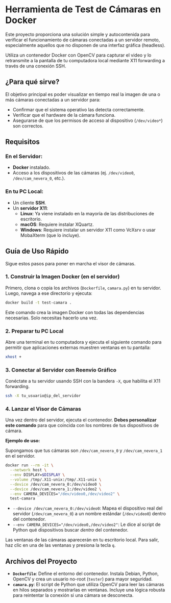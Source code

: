 # Herramienta de Test de Cámaras en Docker

Este proyecto proporciona una solución simple y autocontenida para verificar el funcionamiento de cámaras conectadas a un servidor remoto, especialmente aquellos que no disponen de una interfaz gráfica (headless).

Utiliza un contenedor Docker con OpenCV para capturar el video y lo retransmite a la pantalla de tu computadora local mediante X11 forwarding a través de una conexión SSH.

## ¿Para qué sirve?

El objetivo principal es poder visualizar en tiempo real la imagen de una o más cámaras conectadas a un servidor para:
- Confirmar que el sistema operativo las detecta correctamente.
- Verificar que el hardware de la cámara funciona.
- Asegurarse de que los permisos de acceso al dispositivo (`/dev/video*`) son correctos.

## Requisitos

### En el Servidor:
- **Docker** instalado.
- Acceso a los dispositivos de las cámaras (ej. `/dev/video0`, `/dev/cam_nevera_0`, etc.).

### En tu PC Local:
- Un cliente **SSH**.
- Un **servidor X11**:
    - **Linux**: Ya viene instalado en la mayoría de las distribuciones de escritorio.
    - **macOS**: Requiere instalar XQuartz.
    - **Windows**: Requiere instalar un servidor X11 como VcXsrv o usar MobaXterm (que lo incluye).

## Guía de Uso Rápido

Sigue estos pasos para poner en marcha el visor de cámaras.

### 1. Construir la Imagen Docker (en el servidor)

Primero, clona o copia los archivos (`Dockerfile`, `camara.py`) en tu servidor. Luego, navega a ese directorio y ejecuta:

```bash
docker build -t test-camara .
```

Este comando crea la imagen Docker con todas las dependencias necesarias. Solo necesitas hacerlo una vez.

### 2. Preparar tu PC Local

Abre una terminal en tu computadora y ejecuta el siguiente comando para permitir que aplicaciones externas muestren ventanas en tu pantalla:

```bash
xhost +
```

### 3. Conectar al Servidor con Reenvío Gráfico

Conéctate a tu servidor usando SSH con la bandera `-X`, que habilita el X11 forwarding.

```bash
ssh -X tu_usuario@ip_del_servidor
```

### 4. Lanzar el Visor de Cámaras

Una vez dentro del servidor, ejecuta el contenedor. **Debes personalizar este comando** para que coincida con los nombres de tus dispositivos de cámara.

**Ejemplo de uso:**

Supongamos que tus cámaras son `/dev/cam_nevera_0` y `/dev/cam_nevera_1` en el servidor.

```bash
docker run --rm -it \
  --network host \
  --env DISPLAY=$DISPLAY \
  --volume /tmp/.X11-unix:/tmp/.X11-unix \
  --device /dev/cam_nevera_0:/dev/video0 \
  --device /dev/cam_nevera_1:/dev/video2 \
  --env CAMERA_DEVICES="/dev/video0,/dev/video2" \
  test-camara
```

- `--device /dev/cam_nevera_0:/dev/video0`: Mapea el dispositivo real del servidor (`/dev/cam_nevera_0`) a un nombre estándar (`/dev/video0`) dentro del contenedor.
- `--env CAMERA_DEVICES="/dev/video0,/dev/video2"`: Le dice al script de Python qué dispositivos buscar *dentro* del contenedor.

Las ventanas de las cámaras aparecerán en tu escritorio local. Para salir, haz clic en una de las ventanas y presiona la tecla `q`.

## Archivos del Proyecto

- **`Dockerfile`**: Define el entorno del contenedor. Instala Debian, Python, OpenCV y crea un usuario no-root (`tester`) para mayor seguridad.
- **`camara.py`**: El script de Python que utiliza OpenCV para leer las cámaras en hilos separados y mostrarlas en ventanas. Incluye una lógica robusta para reintentar la conexión si una cámara se desconecta.